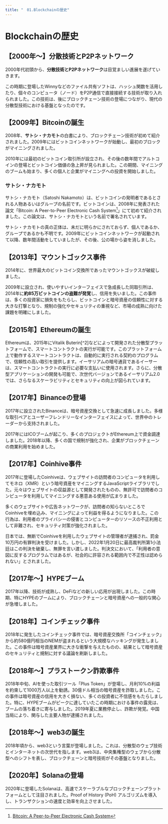 ```yaml
---
title: "　01.Blockchainの歴史"
---
```

# Blockchainの歴史

## 【2000年〜】分散技術とP2Pネットワーク

2000年代初頭から、**分散技術とP2Pネットワーク**は目覚ましい進展を遂げていきます。

この時期に登場したWinnyなどのファイル共有ソフトは、ハッシュ関数を活用したり、個々のコンピュータ（ノード）をP2P通信で直接接続する技術が取り入れられました。この技術は、後にブロックチェーン技術の登場につながり、現代の分散型技術における基盤となったのです。

## 【2009年】Bitcoinの誕生

2008年、**サトシ・ナカモト**の白書により、ブロックチェーン技術が初めて紹介されました。2009年にはビットコインネットワークが始動し、最初のブロックがマイニングされました。

2010年には最初のビットコイン取引所が設立され、その後の数年間でアルトコインの登場とビットコイン価値の急上昇が見られました。この期間、マイニングのブームも始まり、多くの個人と企業がマイニングへの投資を開始しました。

### サトシ・ナカモト

サトシ・ナカモト（Satoshi Nakamoto）は、ビットコインの発明者であるとされる人物あるいはグループの名前です。ビットコインは、2008年に発表された論文「Bitcoin: A Peer-to-Peer Electronic Cash System[^1]」にて初めて紹介されました。この論文は、サトシ・ナカモトという名前で署名されています。

サトシ・ナカモトの真の正体は、未だに明らかにされておらず、個人であるか、グループであるかも不明です。2009年にビットコインネットワークが起動されて以降、数年間活動をしていましたが、その後、公の場から姿を消しました。

[^1]: [Bitcoin: A Peer-to-Peer Electronic Cash System](https://bitcoin.org/bitcoin.pdf)

## 【2013年】マウントゴックス事件

2014年に、世界最大のビットコイン交換所であったマウントゴックスが破綻しました。

2009年に設立され、使いやすいインターフェイスで急成長した同取引所は、2014年に**約85万ビットコインの盗難が発覚**し、信用を失いました。この事件は、多くの投資家に損失をもたらし、ビットコインと暗号資産の信頼性に対する大きな打撃となり、規制の強化やセキュリティの重視など、市場の成熟に向けた課題を明確にしました。

## 【2015年】Ethereumの誕生

Ethereumは、2015年にVitalik Buterin[^2]などによって開発された分散型プラットフォームで、スマートコントラクトの実行が可能です。このプラットフォーム上で動作するスマートコントラクトは、自動的に実行される契約のプログラムで、信頼性の高い取引を提供します。イーサリアムの暗号通貨であるイーサーは、スマートコントラクトの実行に必要な支払いに使用されます。さらに、分散型アプリケーションの開発も可能で、次世代バージョンであるイーサリアム2.0では、さらなるスケーラビリティとセキュリティの向上が図られています。

[^1]: [X: Vitalik Buterin](https://twitter.com/VitalikButerin)

## 【2017年】Binanceの登場

2017年に設立されたBinanceは、暗号資産交換として急速に成長しました。多様な取引ペアとユーザーフレンドリーなインターフェイスによって、世界中のトレーダーから支持されました。

2017年にはICOブームが起こり、多くのプロジェクトがEthereum上で資金調達しました。2018年以降、多くの国で規制が強化され、企業がブロックチェーンの商業利用を始めました。

## 【2017年】Coinhive事件

2017年に登場したCoinhiveは、ウェブサイトの訪問者のコンピュータを利用してモネロ（XMR）という暗号資産をマイニングするJavaScriptライブラリでした。元々はウェブサイトの収益源として開発されたものの、無許可で訪問者のコンピュータを利用してマイニングする悪意ある使用が広まりました。

多くのウェブサイトや広告ネットワークが、訪問者の知らないところでCoinhiveを埋め込み、マイニングによって利益を得るようになりました。この行為は、利用者のプライバシーの侵害とコンピューターのリソースの不正利用として非難され、セキュリティ対策が強化されました。

日本では、無断でCoinhiveを利用したウェブサイトの管理者が逮捕され、罰金10万円の有罪判決を受けました。しかし、2022年1月20日に最高裁判所第1小法廷はこの判決を破棄し、無罪を言い渡しました。判決文において、「利用者の意図に反するプログラムではあるが、社会的に許容される範囲内で不正性は認められない」とされました。

## 【2017年〜】HYPEブーム

2017年以降、技術が成熟し、DeFiなどの新しい応用が出現しました。この時期、特にHYPEのブームにより、ブロックチェーンと暗号資産への一般的な関心が急増しました。

## 【2018年】コインチェック事件

2018年に発生したコインチェック事件では、暗号資産交換所「コインチェック」から約580億円相当のNEMが盗まれるという大規模なハッキングが発生しました。この事件は暗号資産業界に大きな衝撃を与えたものの、結果として暗号資産のセキュリティと規制に対する議論を刷新しました。

## 【2018年〜】プラストークン詐欺事件

2018年中旬、AIを使った取引ツール「Plus Token」が登場し、月利10%の利益を約束して1000万人以上を勧誘。30億ドル相当の暗号資産を詐取しました。この事件は暗号資産の信用を大きく損ない、多くの投資者に不信感をもたらしました。特に、HYPEブームがピークに達していたこの時期における事件の露見は、ブームの落ち着きに寄与しました。2019年夏に業務停止し、詐欺が発覚。中国当局により、関与した主要人物が逮捕されました。

## 【2018年〜】web3の誕生

2018年頃から、web3という言葉が登場しました。これは、分散型のウェブ技術とインターネットの次世代を指します。web3は、中央集権型のウェブから分散型へのシフトを表し、ブロックチェーンと暗号技術がその基盤となりました。

## 【2020年】Solanaの登場

2020年に登場したSolanaは、高速でスケーラブルなブロックチェーンプラットフォームとして注目されました。Proof of History (PoH) アルゴリズムを導入し、トランザクションの速度と効率を向上させました。
